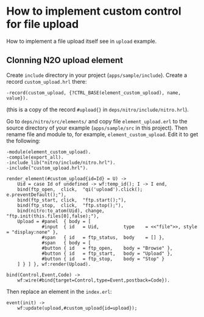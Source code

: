 # How to implement custom control for file upload

How to implement a file upload itself see in `upload` example.

## Clonning N2O upload element

Create `include` directory in your project (`apps/sample/include`). Create a record `custom_upload.hrl` there:
```
-record(custom_upload, {?CTRL_BASE(element_custom_upload), name, value}).
```
(this is a copy of the record `#upload{}` in `deps/nitro/include/nitro.hrl`).

Go to `deps/nitro/src/elements/` and copy file `element_upload.erl` to the source directory of your example (`apps/sample/src` in this project). Then rename file and module to, for example, `element_custom_upload`. Edit it to get the following:
```
-module(element_custom_upload).
-compile(export_all).
-include_lib("nitro/include/nitro.hrl").
-include("custom_upload.hrl").

render_element(#custom_upload{id=Id} = U) ->
    Uid = case Id of undefined -> wf:temp_id(); I -> I end,
    bind(ftp_open,  click,  "qi('upload').click(); e.preventDefault();"),
    bind(ftp_start, click,  "ftp.start();"),
    bind(ftp_stop,  click,  "ftp.stop();"),
    bind(nitro:to_atom(Uid), change, "ftp.init(this.files[0],false);"),
    Upload = #panel  { body = [
             #input  { id   = Uid,         type    = <<"file">>, style = "display:none" },
             #span   { id   = ftp_status,  body    = [] },
             #span   { body = [
             #button { id   = ftp_open,    body = "Browse" },
             #button { id   = ftp_start,   body = "Upload" },
             #button { id   = ftp_stop,    body = "Stop" }
    ] } ] }, wf:render(Upload).

bind(Control,Event,Code) ->
    wf:wire(#bind{target=Control,type=Event,postback=Code}).
```

Then replace an element in the `index.erl`:
```
event(init) ->
    wf:update(upload,#custom_upload{id=upload});
```

